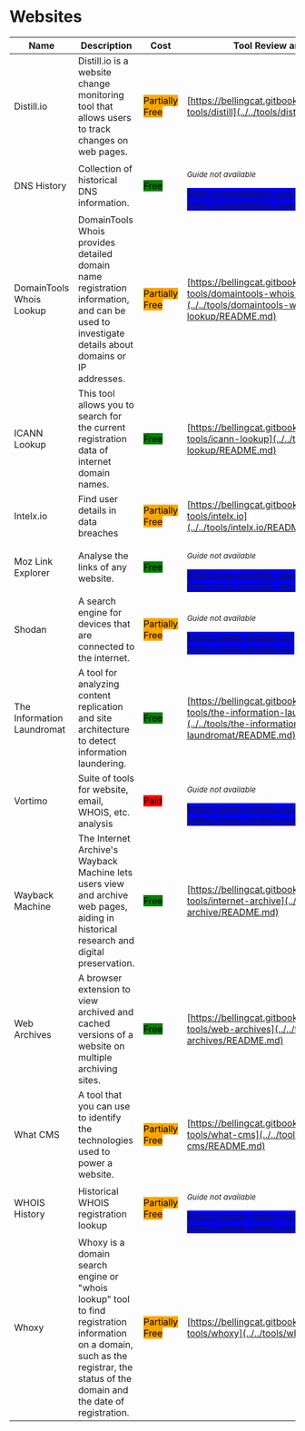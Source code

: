 # Websites

| Name | Description | Cost | Tool Review and Guide |
| --- | --- | --- | --- |
| Distill.io | Distill.io is a website change monitoring tool that allows users to track changes on web pages. | <mark style="background-color:orange;">Partially Free</mark> | [https://bellingcat.gitbook.io/toolkit/more/all-tools/distill](../../tools/distill/README.md) |
| DNS History | Collection of historical DNS information. | <mark style="background-color:green;">Free</mark> | <p><sub><em>Guide not available</em></sub></p><mark style="background-color:blue;"> [http://completedns.com/](http://completedns.com/) </mark> |
| DomainTools Whois Lookup | DomainTools Whois provides detailed domain name registration information, and can be used to investigate details about domains or IP addresses. | <mark style="background-color:orange;">Partially Free</mark> | [https://bellingcat.gitbook.io/toolkit/more/all-tools/domaintools-whois-lookup](../../tools/domaintools-whois-lookup/README.md) |
| ICANN Lookup | This tool allows you to search for the current registration data of internet domain names. | <mark style="background-color:green;">Free</mark> | [https://bellingcat.gitbook.io/toolkit/more/all-tools/icann-lookup](../../tools/icann-lookup/README.md) |
| Intelx.io | Find user details in data breaches | <mark style="background-color:orange;">Partially Free</mark> | [https://bellingcat.gitbook.io/toolkit/more/all-tools/intelx.io](../../tools/intelx.io/README.md) |
| Moz Link Explorer | Analyse the links of any website. | <mark style="background-color:green;">Free</mark> | <p><sub><em>Guide not available</em></sub></p><mark style="background-color:blue;"> [http://moz.com/link-explorer](http://moz.com/link-explorer) </mark> |
| Shodan | A search engine for devices that are connected to the internet. | <mark style="background-color:orange;">Partially Free</mark> | <p><sub><em>Guide not available</em></sub></p><mark style="background-color:blue;"> [https://www.shodan.io/](https://www.shodan.io/) </mark> |
| The Information Laundromat | A tool for analyzing content replication and site architecture to detect information laundering. | <mark style="background-color:green;">Free</mark> | [https://bellingcat.gitbook.io/toolkit/more/all-tools/the-information-laundromat](../../tools/the-information-laundromat/README.md) |
| Vortimo | Suite of tools for website, email, WHOIS, etc. analysis | <mark style="background-color:red;">Paid</mark> | <p><sub><em>Guide not available</em></sub></p><mark style="background-color:blue;"> [https://www.vortimo.com/](https://www.vortimo.com/) </mark> |
| Wayback Machine | The Internet Archive's Wayback Machine lets users view and archive web pages, aiding in historical research and digital preservation. | <mark style="background-color:green;">Free</mark> | [https://bellingcat.gitbook.io/toolkit/more/all-tools/internet-archive](../../tools/internet-archive/README.md) |
| Web Archives | A browser extension to view archived and cached versions of a website on multiple archiving sites. | <mark style="background-color:green;">Free</mark> | [https://bellingcat.gitbook.io/toolkit/more/all-tools/web-archives](../../tools/web-archives/README.md) |
| What CMS | A tool that you can use to identify the technologies used to power a website. | <mark style="background-color:orange;">Partially Free</mark> | [https://bellingcat.gitbook.io/toolkit/more/all-tools/what-cms](../../tools/what-cms/README.md) |
| WHOIS History | Historical WHOIS registration lookup | <mark style="background-color:orange;">Partially Free</mark> | <p><sub><em>Guide not available</em></sub></p><mark style="background-color:blue;"> [https://whois-history.whoisxmlapi.com/](https://whois-history.whoisxmlapi.com/) </mark> |
| Whoxy | Whoxy is a domain search engine or "whois lookup" tool to find registration information on a domain, such as the registrar, the status of the domain and the date of registration. | <mark style="background-color:orange;">Partially Free</mark> | [https://bellingcat.gitbook.io/toolkit/more/all-tools/whoxy](../../tools/whoxy/README.md) |
